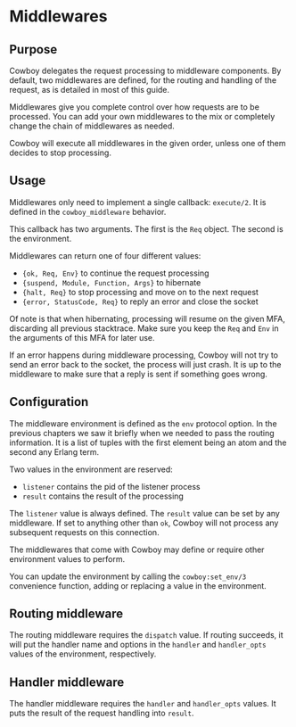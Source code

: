 Middlewares
===========

Purpose
-------

Cowboy delegates the request processing to middleware components.
By default, two middlewares are defined, for the routing and handling
of the request, as is detailed in most of this guide.

Middlewares give you complete control over how requests are to be
processed. You can add your own middlewares to the mix or completely
change the chain of middlewares as needed.

Cowboy will execute all middlewares in the given order, unless one
of them decides to stop processing.

Usage
-----

Middlewares only need to implement a single callback: `execute/2`.
It is defined in the `cowboy_middleware` behavior.

This callback has two arguments. The first is the `Req` object.
The second is the environment.

Middlewares can return one of four different values:
 *  `{ok, Req, Env}` to continue the request processing
 *  `{suspend, Module, Function, Args}` to hibernate
 *  `{halt, Req}` to stop processing and move on to the next request
 *  `{error, StatusCode, Req}` to reply an error and close the socket

Of note is that when hibernating, processing will resume on the given
MFA, discarding all previous stacktrace. Make sure you keep the `Req`
and `Env` in the arguments of this MFA for later use.

If an error happens during middleware processing, Cowboy will not try
to send an error back to the socket, the process will just crash. It
is up to the middleware to make sure that a reply is sent if something
goes wrong.

Configuration
-------------

The middleware environment is defined as the `env` protocol option.
In the previous chapters we saw it briefly when we needed to pass
the routing information. It is a list of tuples with the first
element being an atom and the second any Erlang term.

Two values in the environment are reserved:
 *  `listener` contains the pid of the listener process
 *  `result` contains the result of the processing

The `listener` value is always defined. The `result` value can be
set by any middleware. If set to anything other than `ok`, Cowboy
will not process any subsequent requests on this connection.

The middlewares that come with Cowboy may define or require other
environment values to perform.

You can update the environment by calling the `cowboy:set_env/3`
convenience function, adding or replacing a value in the environment.

Routing middleware
------------------

The routing middleware requires the `dispatch` value. If routing
succeeds, it will put the handler name and options in the `handler`
and `handler_opts` values of the environment, respectively.

Handler middleware
------------------

The handler middleware requires the `handler` and `handler_opts`
values. It puts the result of the request handling into `result`.
